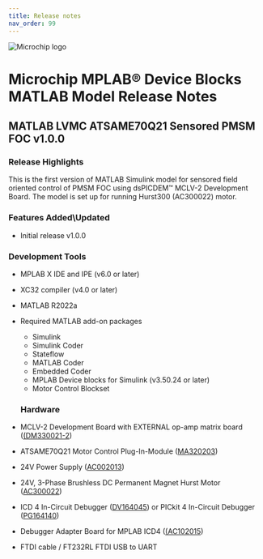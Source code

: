 ```yaml
---
title: Release notes
nav_order: 99
---
```


![Microchip logo](https://raw.githubusercontent.com/wiki/Microchip-MPLAB-Harmony/Microchip-MPLAB-Harmony.github.io/images/microchip_logo.png)



# Microchip MPLAB® Device Blocks MATLAB Model Release Notes

## MATLAB LVMC ATSAME70Q21 Sensored PMSM FOC v1.0.0



### Release Highlights
This is the first version of MATLAB Simulink model for sensored field oriented control of PMSM FOC using dsPICDEM™ MCLV-2 Development Board.
The model is set up for running Hurst300 (AC300022) motor.

  
### Features Added\Updated
-	Initial release v1.0.0
### Development Tools
*	MPLAB X IDE and IPE  (v6.0 or later)
*	XC32 compiler (v4.0 or later)
*	MATLAB R2022a
*	Required MATLAB add-on packages
    *	Simulink
    *	Simulink Coder
    *	Stateflow
    *	MATLAB Coder
    *	Embedded Coder 
    *	MPLAB Device blocks for Simulink (v3.50.24 or later)
    * Motor Control Blockset 


    ### Hardware
    
* MCLV-2 Development Board with EXTERNAL op-amp matrix board ([(DM330021-2](https://www.microchipdirect.com/product/DM330021-2))
* ATSAME70Q21 Motor Control Plug-In-Module ([MA320203](https://www.microchipdirect.com/product/MA320203))
* 24V Power Supply ([AC002013](https://www.microchipdirect.com/dev-tools/AC002013)) 
* 24V, 3-Phase Brushless DC Permanent Magnet Hurst Motor ([AC300022](https://www.microchip.com/en-us/development-tool/AC300022))
* ICD 4 In-Circuit Debugger ([DV164045](https://www.microchipdirect.com/product/DV164045)) or PICkit 4 In-Circuit Debugger ([PG164140](https://www.microchipdirect.com/dev-tools/PG164140))
* Debugger Adapter Board for MPLAB ICD4 ([(AC102015](https://www.microchipdirect.com/product/AC102015))
* FTDI cable / FT232RL FTDI USB to UART






